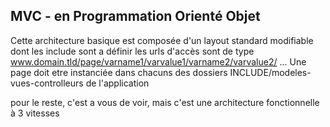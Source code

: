 MVC - en Programmation Orienté Objet
---
Cette architecture basique est composée d'un layout standard modifiable dont les include sont a définir
les urls d'accès sont de type www.domain.tld/page/varname1/varvalue1/varname2/varvalue2/ ...
Une page doit etre instanciée dans chacuns des dossiers INCLUDE/modeles-vues-controlleurs de l'application

pour le reste, c'est a vous de voir, mais c'est une architecture fonctionnelle à 3 vitesses
